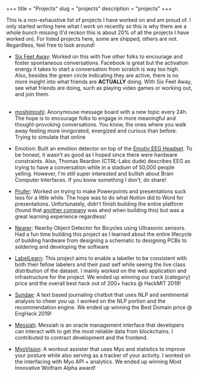 +++
title = "Projects"
slug = "projects"
description = "projects"
+++
&nbsp;

This is a non-exhaustive list of projects I have worked on and am proud of. I only started writing here what I work on recently so this is why there are a whole bunch missing (I'd reckon this is about 20% of all the projects I have worked on). For listed projects here, some are shipped, others are not. Regardless, feel free to look around!
&nbsp;

* [Six Feet Away](https://sixfeetaway.today/#_=_): Worked on this with five other folks to encourage and foster spontaneous conversations. Facebook is great but the activation energy it takes to start a conversation from scratch is way too high. Also, besides the green circle indicating they are active, there is no more insight into what friends are __ACTUALLY__ doing. With Six Feet Away, see what friends are doing, such as playing video games or working out, and join them.  
&nbsp;


* [moshimoshi](https://moshimoshi.chat/): Anonymouse message board with a new topic every 24h. The hope is to encourage folks to engage in more meaningful and thought-provoking conversations. You know, the ones where you walk away feeling more invigorated, energized and curious than before. Trying to simulate that online
&nbsp;

* Emotion: Built an emotion detector on top of the [Emotiv EEG Headset](https://www.emotiv.com/epoc/). To be honest, it wasn't as good as I hoped since there were hardware constraints. Also, Thomas Reardon (CTRL-Labs dude) describes EEG as trying to have a conversation while in a stadium of 50,000 people yelling. However, I'm still super interested and bullish about Brain Computer Interfaces. If you know something I don't, do share!
&nbsp;

* [Prufer](https://prufer.io/): Worked on trying to make Powerpoints and presentations suck less for a little while. The hope was to do what Notion did to Word for presentations. Unfortunately, didn't finish building the entire platform (found that [another company](https://pitch.com/) was ahed when building this) but was a great learning experience regardless! 

* [Nearer](https://github.com/adityas129/298): Nearby Object Detector for Bicycles using Ultrasonic sensors. Had a fun time building this project as I learned about the entire lifecycle of building hardware from designing a schematic to designing PCBs to soldering and developing the software
&nbsp;

* [LabelLearn](https://devpost.com/software/doway): This project aims to enable a labeller to be consistent with both their fellow labelers and their past self while seeing the live class distribution of the dataset. I mainly worked on the web application and infrastructure for the project. We ended up winning our track (category) price and the overall best hack out of 200+ hacks @ HackMIT 2019!
&nbsp;

* [Sundae](https://devpost.com/software/sundae): A text based journaling chatbot that uses NLP and sentimental analysis to cheer you up. I worked on the NLP portion and the recommendation engine. We ended up winning the Best Domain price @ EngHack 2019!
&nbsp;

* [Messiah](https://devpost.com/software/messiah-ngp1x8): Messiah is an oracle management interface that developers can interact with to get the most reliable data from blockchains. I contributed to contract development and the frontend.
&nbsp;

* [MyoVision](https://devpost.com/software/myovision): A workout assister that uses Myo and statistics to improve your posture while also serving as a tracker of your activity. I worked on the interfacing with Myo API + analytics. We ended up winning Most Innovative Wolfram Alpha award!
&nbsp;
